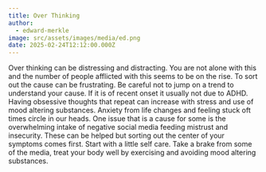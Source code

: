 ```yaml
---
title: Over Thinking
author:
  - edward-merkle
image: src/assets/images/media/ed.png
date: 2025-02-24T12:12:00.000Z
---
```

Over thinking can be distressing and distracting.  You are not alone with this and the number of people afflicted with this seems to be on the rise.  To sort out the cause can be frustrating.  Be careful not to jump on a trend to understand your cause.  If it is of recent onset it usually not due to ADHD.  Having obsessive thoughts that repeat can increase with stress and use of mood altering substances.  Anxiety from life changes and feeling stuck oft times circle in our heads.  One issue that is a cause for some is the overwhelming intake of negative social media feeding mistrust and insecurity. These can be helped but sorting out the center of your symptoms comes first.  Start with a little self care.  Take a brake from some of the media, treat your body well by exercising and avoiding mood altering substances.
